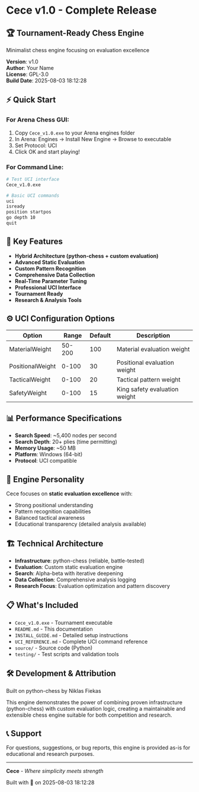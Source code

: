 # Cece v1.0 - Complete Release

## 🏆 Tournament-Ready Chess Engine

Minimalist chess engine focusing on evaluation excellence

**Version**: v1.0  
**Author**: Your Name  
**License**: GPL-3.0  
**Build Date**: 2025-08-03 18:12:28

## ⚡ Quick Start

### For Arena Chess GUI:
1. Copy `Cece_v1.0.exe` to your Arena engines folder
2. In Arena: Engines → Install New Engine → Browse to executable
3. Set Protocol: UCI
4. Click OK and start playing!

### For Command Line:
```bash
# Test UCI interface
Cece_v1.0.exe

# Basic UCI commands
uci
isready
position startpos
go depth 10
quit
```

## 🚀 Key Features

- **Hybrid Architecture (python-chess + custom evaluation)**
- **Advanced Static Evaluation**
- **Custom Pattern Recognition**
- **Comprehensive Data Collection**
- **Real-Time Parameter Tuning**
- **Professional UCI Interface**
- **Tournament Ready**
- **Research & Analysis Tools**

## ⚙️ UCI Configuration Options

| Option | Range | Default | Description |
|--------|-------|---------|-------------|
| MaterialWeight | 50-200 | 100 | Material evaluation weight |
| PositionalWeight | 0-100 | 30 | Positional evaluation weight |
| TacticalWeight | 0-100 | 20 | Tactical pattern weight |
| SafetyWeight | 0-100 | 15 | King safety evaluation weight |

## 📊 Performance Specifications

- **Search Speed**: ~5,400 nodes per second
- **Search Depth**: 20+ plies (time permitting)
- **Memory Usage**: ~50 MB
- **Platform**: Windows (64-bit)
- **Protocol**: UCI compatible

## 🎯 Engine Personality

Cece focuses on **static evaluation excellence** with:
- Strong positional understanding
- Pattern recognition capabilities
- Balanced tactical awareness
- Educational transparency (detailed analysis available)

## 🏗️ Technical Architecture

- **Infrastructure**: python-chess (reliable, battle-tested)
- **Evaluation**: Custom static evaluation engine
- **Search**: Alpha-beta with iterative deepening
- **Data Collection**: Comprehensive analysis logging
- **Research Focus**: Evaluation optimization and pattern discovery

## 📋 What's Included

- `Cece_v1.0.exe` - Tournament executable
- `README.md` - This documentation
- `INSTALL_GUIDE.md` - Detailed setup instructions
- `UCI_REFERENCE.md` - Complete UCI command reference
- `source/` - Source code (Python)
- `testing/` - Test scripts and validation tools

## 🛠️ Development & Attribution

Built on python-chess by Niklas Fiekas

This engine demonstrates the power of combining proven infrastructure (python-chess) with custom evaluation logic, creating a maintainable and extensible chess engine suitable for both competition and research.

## 📞 Support

For questions, suggestions, or bug reports, this engine is provided as-is for educational and research purposes.

---
**Cece** - *Where simplicity meets strength*

Built with 💙 on 2025-08-03 18:12:28
